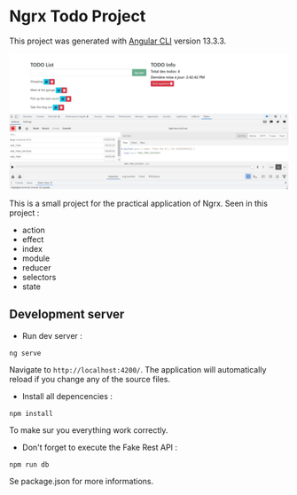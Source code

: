 # Ngrx Todo Project

This project was generated with [Angular CLI](https://github.com/angular/angular-cli) version 13.3.3.

<img src="src/assets/readme/main-view.jpg" alt="Website">

This is a small project for the practical application of Ngrx. 
Seen in this project :
* action
* effect
* index
* module
* reducer
* selectors
* state

## Development server

* Run dev server :
```
ng serve
``` 
Navigate to `http://localhost:4200/`. The application will automatically reload if you change any of the source files.

* Install all depencencies :
```
npm install
```
To make sur you everything work correctly.

* Don't forget to execute the Fake Rest API :
```
npm run db
```
Se package.json for more informations.